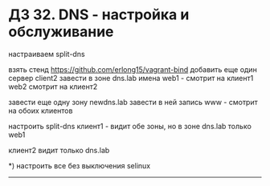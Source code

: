 # ДЗ 32. DNS - настройка и обслуживание
настраиваем split-dns

взять стенд https://github.com/erlong15/vagrant-bind добавить еще один сервер client2 завести в зоне dns.lab имена web1 - смотрит на клиент1 web2 смотрит на клиент2

завести еще одну зону newdns.lab завести в ней запись www - смотрит на обоих клиентов

настроить split-dns клиент1 - видит обе зоны, но в зоне dns.lab только web1

клиент2 видит только dns.lab

*) настроить все без выключения selinux

---
